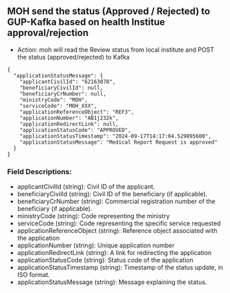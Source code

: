 ## MOH send the status (Approved / Rejected) to GUP-Kafka based on health Institue approval/rejection
- Action: moh will read the Review status from local institute and POST the status (approved/rejected) to Kafka

```
{
  "applicationStatusMessage": {
    "applicantCivilId": "62163078",
    "beneficiaryCivilId": null,
    "beneficiaryCrNumber": null,
    "ministryCode": "MOH",
    "serviceCode": "MOH_XXX",
    "applicationReferenceObject": "REF3",
    "applicationNumber": "AB1j232k",
    "applicationRedirectLink": null,
    "applicationStatusCode": "APPROVED",
    "applicationStatusTimestamp": "2024-09-17T14:17:04.529895600",
    "applicationStatusMessage": "Medical Report Request is approved"
  }
}

```
### Field Descriptions:
- applicantCivilId (string): Civil ID of the applicant.
- beneficiaryCivilId (string): Civil ID of the beneficiary (if applicable).
- beneficiaryCrNumber (string): Commercial registration number of the beneficiary (if applicable).
- ministryCode (string): Code representing the ministry
- serviceCode (string): Code representing the specific service requested
- applicationReferenceObject (string): Reference object associated with the application
- applicationNumber (string): Unique application number
- applicationRedirectLink (string): A link for redirecting the application 
- applicationStatusCode (string): Status code of the application
- applicationStatusTimestamp (string): Timestamp of the status update, in ISO format.
- applicationStatusMessage (string): Message explaining the status.
